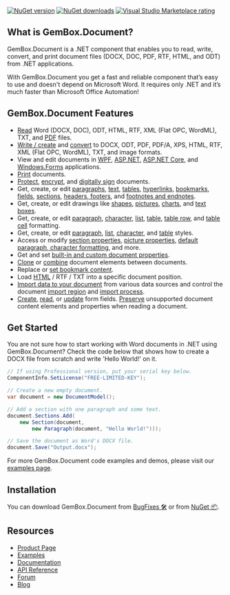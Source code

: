 [![NuGet version](https://img.shields.io/nuget/v/GemBox.Document?style=for-the-badge)](https://www.nuget.org/packages/GemBox.Document/) [![NuGet downloads](https://img.shields.io/nuget/dt/GemBox.Document?style=for-the-badge)](https://www.nuget.org/packages/GemBox.Document/) [![Visual Studio Marketplace rating](https://img.shields.io/visual-studio-marketplace/stars/GemBoxSoftware.GemBoxDocument?style=for-the-badge)](https://marketplace.visualstudio.com/items?itemName=GemBoxSoftware.GemBoxDocument)

## What is GemBox.Document?

GemBox.Document is a .NET component that enables you to read, write, convert, and print document files (DOCX, DOC, PDF, RTF, HTML, and ODT) from .NET applications.

With GemBox.Document you get a fast and reliable component that’s easy to use and doesn't depend on Microsoft Word. It requires only .NET and it’s much faster than Microsoft Office Automation!

## GemBox.Document Features

- [Read](https://www.gemboxsoftware.com/document/examples/c-sharp-vb-net-open-read-word-file/301) Word (DOCX, DOC), ODT, HTML, RTF, XML (Flat OPC, WordML), TXT, and [PDF](https://www.gemboxsoftware.com/document/examples/c-sharp-read-extract-pdf-text/305) files.
- [Write / create](https://www.gemboxsoftware.com/document/examples/c-sharp-vb-net-create-write-word-file/302) and [convert](https://www.gemboxsoftware.com/document/examples/c-sharp-convert-word-to-pdf/304) to DOCX, ODT, PDF, PDF/A, XPS, HTML, RTF, XML (Flat OPC, WordML), TXT, and image formats.
- View and edit documents in [WPF](https://www.gemboxsoftware.com/document/examples/word-xpsdocument-wpf/5201), [ASP.NET](https://www.gemboxsoftware.com/document/examples/word-editor-asp-net-mvc/5102), [ASP.NET Core](https://www.gemboxsoftware.com/document/examples/asp-net-core-create-word-docx-pdf/5601), and [Windows.Forms](https://www.gemboxsoftware.com/document/examples/word-editor-windows-forms/5301) applications.
- [Print](https://www.gemboxsoftware.com/document/examples/c-sharp-vb-net-print-word/351) documents.
- [Protect](https://www.gemboxsoftware.com/document/examples/docx-write-protection/1101), [encrypt](https://www.gemboxsoftware.com/document/examples/c-sharp-vb-net-docx-encryption/1102), and [digitally sign](https://www.gemboxsoftware.com/document/examples/c-sharp-vb-net-pdf-digital-signature/1104) documents.
- Get, create, or edit [paragraphs](https://www.gemboxsoftware.com/document/examples/c-sharp-vb-net-create-write-word-file/302), [text](https://www.gemboxsoftware.com/document/examples/c-sharp-vb-net-create-write-word-file/302), [tables](https://www.gemboxsoftware.com/document/examples/word-table/1201), [hyperlinks](https://www.gemboxsoftware.com/document/examples/word-bookmarks-hyperlinks/204), [bookmarks](https://www.gemboxsoftware.com/document/examples/word-bookmarks-hyperlinks/204), [fields](https://www.gemboxsoftware.com/document/examples/word-fields/206), [sections](https://www.gemboxsoftware.com/document/examples/c-sharp-vb-net-create-write-word-file/302), [headers, footers](https://www.gemboxsoftware.com/document/examples/word-header-footer/208), and [footnotes and endnotes](https://www.gemboxsoftware.com/document/examples/word-footnote-endnote/212).
- Get, create, or edit drawings like [shapes](https://www.gemboxsoftware.com/document/examples/word-shapes/203), [pictures](https://www.gemboxsoftware.com/document/examples/word-pictures/201), [charts](https://www.gemboxsoftware.com/document/examples/word-charts/213), and [text boxes](https://www.gemboxsoftware.com/document/examples/word-textboxes/202).
- Get, create, or edit [paragraph](https://www.gemboxsoftware.com/document/examples/word-paragraph-formatting/602), [character](https://www.gemboxsoftware.com/document/examples/word-character-formatting/601), [list](https://www.gemboxsoftware.com/document/examples/word-lists/603), [table](https://www.gemboxsoftware.com/document/examples/word-table-formatting/1204), [table row](https://www.gemboxsoftware.com/document/examples/word-table-formatting/1204), and [table cell](https://www.gemboxsoftware.com/document/examples/word-table-formatting/1204) formatting.
- Get, create, or edit [paragraph](https://www.gemboxsoftware.com/document/examples/word-styles/604), [list](https://www.gemboxsoftware.com/document/examples/word-lists/603), [character](https://www.gemboxsoftware.com/document/examples/word-styles/604), and [table](https://www.gemboxsoftware.com/document/examples/word-table-styles/1205) styles.
- Access or modify [section properties](https://www.gemboxsoftware.com/document/examples/word-page-setup/209), [picture properties](https://www.gemboxsoftware.com/document/examples/word-pictures/201), [default paragraph, character formatting](https://www.gemboxsoftware.com/document/examples/word-style-resolution/101), and more.
- Get and set [built-in and custom document properties](https://www.gemboxsoftware.com/document/examples/word-properties/211).
- [Clone](https://www.gemboxsoftware.com/document/examples/cloning/501) or [combine](https://www.gemboxsoftware.com/document/examples/combine-word-file-c-sharp-vb-net/502) document elements between documents.
- Replace or [set bookmark content](https://www.gemboxsoftware.com/document/examples/c-sharp-vb-net-modify-word-bookmarks/102).
- Load [HTML](https://www.gemboxsoftware.com/document/examples/word-editor-asp-net-mvc/5102) / RTF / TXT into a specific document position.
- [Import data to your document](https://www.gemboxsoftware.com/document/examples/c-sharp-vb-net-mail-merge-word/901) from various data sources and control the document [import region](https://www.gemboxsoftware.com/document/examples/mail-merge-ranges/903) and [import process](https://www.gemboxsoftware.com/document/examples/customize-mail-merge/904).
- [Create](https://www.gemboxsoftware.com/document/examples/c-sharp-vb-net-create-word-form/701), [read](https://www.gemboxsoftware.com/document/examples/c-sharp-vb-net-read-word-form/702), or [update](https://www.gemboxsoftware.com/document/examples/c-sharp-vb-net-update-word-form/703) form fields.
[Preserve](https://www.gemboxsoftware.com/document/docs/preservation.html) unsupported document content elements and properties when reading a document. 

## Get Started

You are not sure how to start working with Word documents in .NET using GemBox.Document? Check the code below that shows how to create a DOCX file from scratch and write 'Hello World!' on it.

```csharp
// If using Professional version, put your serial key below.
ComponentInfo.SetLicense("FREE-LIMITED-KEY");

// Create a new empty document.
var document = new DocumentModel();

// Add a section with one paragraph and some text.
document.Sections.Add(
    new Section(document,
        new Paragraph(document, "Hello World!")));

// Save the document as Word's DOCX file.
document.Save("Output.docx");
```

For more GemBox.Document code examples and demos, please visit our [examples page](https://www.gemboxsoftware.com/document/examples/c-sharp-vb-net-word-pdf-library/801).

## Installation

You can download GemBox.Document from [BugFixes 🛠️](https://www.gemboxsoftware.com/document/downloads/bugfixes.html) or from [NuGet 📦](https://www.nuget.org/packages/GemBox.Document/).

## Resources

- [Product Page](https://www.gemboxsoftware.com/document)
- [Examples](https://www.gemboxsoftware.com/document/examples)
- [Documentation](https://www.gemboxsoftware.com/document/docs/introduction.html)
- [API Reference](https://www.gemboxsoftware.com/document/docs/GemBox.Document.html)
- [Forum](https://forum.gemboxsoftware.com/c/gembox-document/6)
- [Blog](https://www.gemboxsoftware.com/gembox-document)
